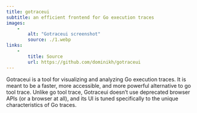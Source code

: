 ```yaml
---
title: gotraceui
subtitle: an efficient frontend for Go execution traces
images:
    -
        alt: "Gotraceui screenshot"
        source: ./1.webp
links:
    -
        title: Source
        url: https://github.com/dominikh/gotraceui
---
```


Gotraceui is a tool for visualizing and analyzing Go execution traces. It is meant to be a faster, more accessible, and more powerful alternative to go tool trace. Unlike go tool trace, Gotraceui doesn’t use deprecated browser APIs (or a browser at all), and its UI is tuned specifically to the unique characteristics of Go traces.
